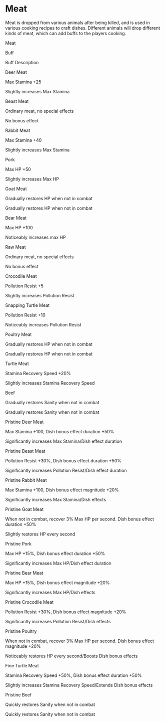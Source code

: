 # Meat

Meat is dropped from various animals after being killed, and is used in various cooking recipes to craft dishes. Different animals will drop different kinds of meat, which can add buffs to the players cooking.





Meat

Buff

Buff Description


Deer Meat

Max Stamina +25

Slightly increases Max Stamina


Beast Meat

Ordinary meat, no special effects

No bonus effect


Rabbit Meat

Max Stamina +40

Slightly increases Max Stamina


Pork

Max HP +50

Slightly increases Max HP


Goat Meat

Gradually restores HP when not in combat

Gradually restores HP when not in combat


Bear Meat

Max HP +100

Noticeably increases max HP


Raw Meat

Ordinary meat, no special effects

No bonus effect


Crocodile Meat

Pollution Resist +5

Slightly increases Pollution Resist


Snapping Turtle Meat

Pollution Resist +10

Noticeably increases Pollution Resist


Poultry Meat

Gradually restores HP when not in combat

Gradually restores HP when not in combat


Turtle Meat

Stamina Recovery Speed +20%

Slightly increases Stamina Recovery Speed


Beef

Gradually restores Sanity when not in combat

Gradually restores Sanity when not in combat


Pristine Deer Meat

Max Stamina +100, Dish bonus effect duration +50%

Significantly increases Max Stamina/Dish effect duration


Pristine Beast Meat

Pollution Resist +30%, Dish bonus effect duration +50%

Significantly increases Pollution Resist/Dish effect duration


Pristine Rabbit Meat

Max Stamina +100, Dish bonus effect magnitude +20%

Significantly increases Max Stamina/Dish effects


Pristine Goat Meat

When not in combat, recover 3% Max HP per second. Dish bonus effect duration +50%

Slightly restores HP every second


Pristine Pork

Max HP +15%, Dish bonus effect duration +50%

Significantly increases Max HP/Dish effect duration


Pristine Bear Meat

Max HP +15%, Dish bonus effect magnitude +20%

Significantly increases Max HP/Dish effects


Pristine Crocodile Meat

Pollution Resist +30%, Dish bonus effect magnitude +20%

Significantly increases Pollution Resist/Dish effects


Pristine Poultry

When not in combat, recover 3% Max HP per second. Dish bonus effect magnitude +20%

Noticeably restores HP every second/Boosts Dish bonus effects


Fine Turtle Meat

Stamina Recovery Speed +50%, Dish bonus effect duration +50%

Slightly increases Stamina Recovery Speed/Extends Dish bonus effects


Pristine Beef

Quickly restores Sanity when not in combat

Quickly restores Sanity when not in combat
